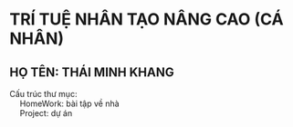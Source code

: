 # TRÍ TUỆ NHÂN TẠO NÂNG CAO (CÁ NHÂN)
## HỌ TÊN: THÁI MINH KHANG 
Cấu trúc thư mục: <br>
  &emsp; HomeWork: bài tập về nhà <br>
  &emsp; Project: dự án <br>
